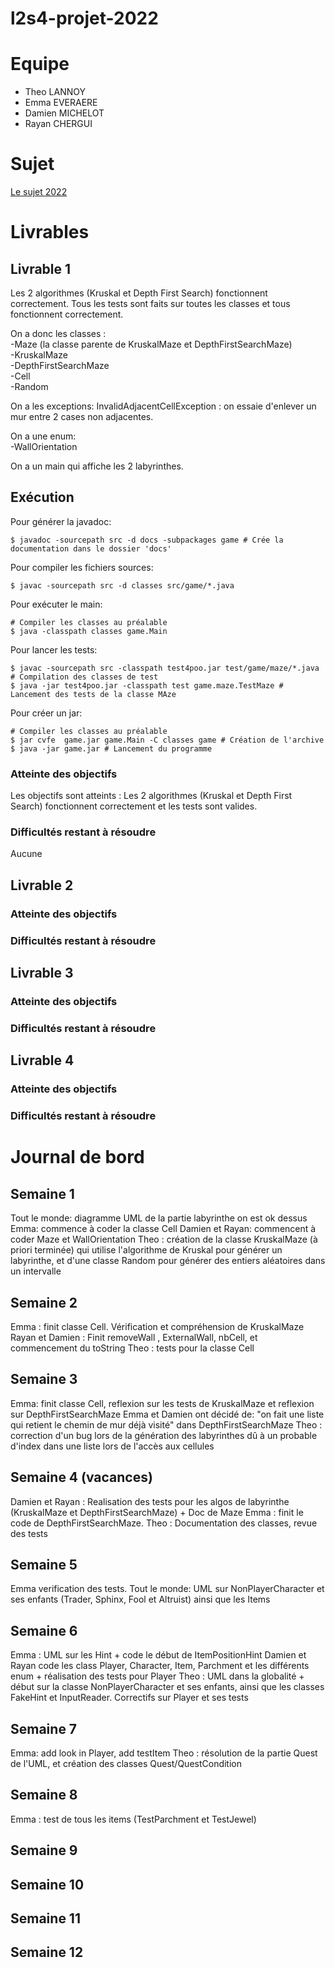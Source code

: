 # l2s4-projet-2022

# Equipe

- Theo LANNOY
- Emma EVERAERE
- Damien MICHELOT
- Rayan CHERGUI

# Sujet

[Le sujet 2022](https://www.fil.univ-lille1.fr/portail/index.php?dipl=L&sem=S4&ue=Projet&label=Documents)

# Livrables

## Livrable 1

Les 2 algorithmes (Kruskal et Depth First Search) fonctionnent correctement.
Tous les tests sont faits sur toutes les classes et tous fonctionnent correctement.

On a donc les classes :  
-Maze (la classe parente de KruskalMaze et DepthFirstSearchMaze)  
-KruskalMaze  
-DepthFirstSearchMaze  
-Cell  
-Random

On a les exceptions:
InvalidAdjacentCellException : on essaie d'enlever un mur entre 2 cases non adjacentes.

On a une enum:  
-WallOrientation

On a un main qui affiche les 2 labyrinthes.

## Exécution
Pour générer la javadoc:
```console
$ javadoc -sourcepath src -d docs -subpackages game # Crée la documentation dans le dossier 'docs'
```

Pour compiler les fichiers sources:
```console
$ javac -sourcepath src -d classes src/game/*.java
```

Pour exécuter le main:
``` console
# Compiler les classes au préalable
$ java -classpath classes game.Main
```

Pour lancer les tests:
```console
$ javac -sourcepath src -classpath test4poo.jar test/game/maze/*.java # Compilation des classes de test
$ java -jar test4poo.jar -classpath test game.maze.TestMaze # Lancement des tests de la classe MAze
```

Pour créer un jar:
```console
# Compiler les classes au préalable
$ jar cvfe  game.jar game.Main -C classes game # Création de l'archive
$ java -jar game.jar # Lancement du programme
```



### Atteinte des objectifs
Les objectifs sont atteints : Les 2 algorithmes (Kruskal et Depth First Search) fonctionnent correctement et les tests sont valides.

### Difficultés restant à résoudre
Aucune

## Livrable 2

### Atteinte des objectifs

### Difficultés restant à résoudre

## Livrable 3

### Atteinte des objectifs

### Difficultés restant à résoudre

## Livrable 4

### Atteinte des objectifs

### Difficultés restant à résoudre

# Journal de bord

## Semaine 1
Tout le monde: diagramme UML de la partie labyrinthe on est ok dessus
Emma: commence à coder la classe Cell
Damien et Rayan: commencent à coder Maze et WallOrientation 
Theo : création de la classe KruskalMaze (à priori terminée) qui utilise l'algorithme de Kruskal pour générer un labyrinthe, et d'une classe Random pour générer des entiers aléatoires dans un intervalle

## Semaine 2
Emma : finit classe Cell. Vérification et compréhension de KruskalMaze
Rayan et Damien : Finit removeWall , ExternalWall, nbCell, et commencement du toString
Theo : tests pour la classe Cell

## Semaine 3
Emma: finit classe Cell, reflexion sur les tests de KruskalMaze et reflexion sur DepthFirstSearchMaze
Emma et Damien ont décidé de:  "on fait une liste qui retient le chemin de mur déjà visité" dans  DepthFirstSearchMaze
Theo : correction d'un bug lors de la génération des labyrinthes dû à un probable d'index dans une liste lors de l'accès aux cellules

## Semaine 4 (vacances)
Damien et Rayan : Realisation des tests pour les algos de labyrinthe (KruskalMaze et DepthFirstSearchMaze) + Doc de Maze
Emma : finit le code de DepthFirstSearchMaze.
Theo : Documentation des classes, revue des tests

## Semaine 5
Emma verification des tests.
Tout le monde: UML sur NonPlayerCharacter et ses enfants (Trader, Sphinx, Fool et Altruist) ainsi que les Items

## Semaine 6
Emma : UML sur les Hint + code le début de ItemPositionHint
Damien et Rayan code les class Player, Character, Item, Parchment et les différents enum + réalisation des tests pour Player
Theo : UML dans la globalité + début sur la classe NonPlayerCharacter et ses enfants, ainsi que les classes FakeHint et InputReader. Correctifs sur Player et ses tests

## Semaine 7
Emma: add look in Player, add testItem
Theo : résolution de la partie Quest de l'UML, et création des classes Quest/QuestCondition

## Semaine 8
Emma : test de tous les items (TestParchment et TestJewel)

## Semaine 9

## Semaine 10

## Semaine 11

## Semaine 12
